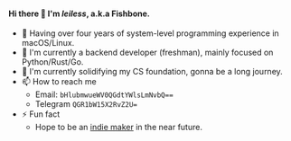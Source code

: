 #### Hi there 👋 I'm _leiless_, a.k.a Fishbone.

- 🧳 Having over four years of system-level programming experience in macOS/Linux.
- 🔭 I'm currently a backend developer (freshman), mainly focused on Python/Rust/Go.
- 🌱 I'm currently solidifying my CS foundation, gonna be a long journey.
- 📫 How to reach me
  - Email: `bHlubmwueWV0QGdtYWlsLmNvbQ==`
  - Telegram `QGR1bW15X2RvZ2U=`
- ⚡ Fun fact
  - Hope to be an [indie maker](https://www.whatisanindiemaker.com/) in the near future.

<!--
**leiless/leiless** is a ✨ _special_ ✨ repository because its `README.md` (this file) appears on your GitHub profile.

Here are some ideas to get you started:

- 🔭 I’m currently working on ...
- 🌱 I’m currently learning ...
- 👯 I’m looking to collaborate on ...
- 🤔 I’m looking for help with ...
- 💬 Ask me about ...
- 📫 How to reach me: ...
- 😄 Pronouns: ...
- ⚡ Fun fact: ...
-->
